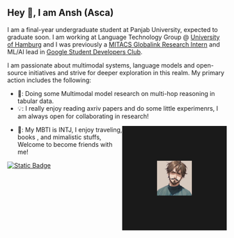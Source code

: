 ## Hey 👋, I am Ansh (Asca)
I am a final-year undergraduate student at Panjab University, expected to graduate soon. I am working at Language Technology Group @ [University of Hamburg](https://www.inf.uni-hamburg.de/en/inst/ab/lt/home.html) and I was previously a [MITACS Globalink Research Intern](https://www.mitacs.ca/our-programs/globalink-research-internship-students/) and ML/AI lead in [Google Student Developers Club](https://developers.google.com/community). 

I am passionate about multimodal systems, language  models and open-source initiatives and strive for deeper exploration in this realm. My primary action includes the following:

+ 📄: Doing some Multimodal model research on multi-hop reasoning in tabular data.
+ 💡: I really enjoy reading axriv papers and do some little experimenrs, I am always open for collaborating in research!
<a>
  <img align="right" src="https://github.com/anshulsc/anshulsc/blob/main/PIC/1.jpeg"  width="80" height="80" border="80"/>
</a>

+ 🌿: My MBTI is INTJ, I enjoy traveling, books , and mimalistic stuffs, Welcome to become friends with me!

[![Static Badge](https://img.shields.io/badge/X-asca-blue?style=social&logo=twitter&logoColor=blue&link=https%3A%2F%2Ftwitter.com%2Fanshulsc)](https://twitter.com/anshulsc)